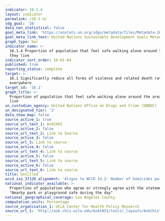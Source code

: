 ```yaml
---
indicator: 16.1.4
layout: indicator
permalink: /16-1-4/
sdg_goal: '16'
data_non_statistical: false
goal_meta_link: 'https://unstats.un.org/sdgs/metadata/files/Metadata-16-01-04.pdf'
goal_meta_link_text: United Nations Sustainable Development Goals Metadata (PDF 213 KB)
graph_type: bar
indicator_name: >-
  16.1.4 Proportion of population that feel safe walking alone around the area
  they live
indicator_sort_order: 16-01-04
published: true
reporting_status: complete
target: >-
  16.1 Significantly reduce all forms of violence and related death rates
  everywhere
target_id: '16.1'
graph_title: >-
  Proportion of population that feel safe walking alone around the area they
  live
un_custodian_agency: United Nations Office on Drugs and Crime (UNODC)
un_designated_tier: '2'
data_show_map: false
source_active_1: true
source_url_text_1: AskCHIS
source_active_2: false
source_url_text_2: Link to Source
source_active_3: false
source_url_3: Link to source
source_active_4: false
source_url_text_4: Link to source
source_active_5: false
source_url_text_5: Link to source
source_active_6: false
source_url_text_6: Link to source
title: Untitled
wccd_iso_37120_alignment: 'Aligns to WCCD 14.2- Number of homicides per 100,000 population'
national_indicator_available: >-
  Proportion of population who agree or strongly agree with the statement
  "Nearby park or playground safe during the day"
national_geographical_coverage: Los Angeles County
computation_units: Percentage
source_organisation_1: UCLA Center for Health Policy Research
source_url_1: 'http://ask.chis.ucla.edu/AskCHIS/tools/_layouts/AskChisTool/home.aspx#/results'
---
```


